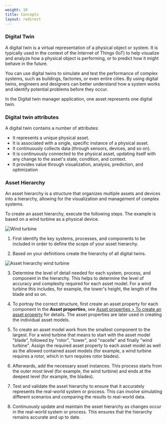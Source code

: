 ```yaml
---
weight: 10
title: Concepts
layout: redirect
---
```

### Digital Twin

A digital twin is a virtual representation of a physical object or system. It is typically used in the context of the Internet of Things (IoT) to help visualize and analyze how a physical object is performing, or to predict how it might behave in the future.

You can use digital twins to simulate and test the performance of complex systems, such as buildings, factories, or even entire cities. By using digital twins, engineers and designers can better understand how a system works and identify potential problems before they occur. 

In the Digital twin manager application, one asset represents one digital twin.

### Digital twin attributes

A digital twin contains a number of attributes:

* It represents a unique physical asset.
* It is associated with a single, specific instance of a physical asset.
* It continuously collects data (through sensors, devices, and so on).
* It is continuously connected to the physical asset, updating itself with any change to the asset's state, condition, and context.
* It provides value through visualization, analysis, prediction, and optimization


### Asset Hierarchy

An asset hierarchy is a structure that organizes multiple assets and devices into a hierarchy, allowing for the visualization and management of complex systems.

To create an asset hierarchy, execute the following steps. The example is based on a wind turbine as a physical device.

![Wind turbine](/images/dtm/digital-twin/dtm-digital-twin-windmill.png)

1. First identify the key systems, processes, and components to be included in order to define the scope of your asset hierarchy.

2. Based on your definitions create the hierarchy of all digital twins.

![Asset hierarchy wind turbine](/images/dtm/digital-twin/dtm-asset-hierarchy-windmill.png)

3. Determine the level of detail needed for each system, process, and component in the hierarchy. This helps to determine the level of accuracy and complexity required for each asset model. For a wind turbine this includes, for example, the tower's height, the length of the blade and so on.

4. To portray the correct structure, first create an asset property for each component in the **Asset properties**, see [Asset properties > To create an asset property](/dtm/asset-types/#create-custom-property) for details. The asset properties are later used in creating the individual asset models.

5. To create an asset model work from the smallest component to the largest. For a wind turbine that means to start with the asset model "blade", followed by "rotor", "tower", and "nacelle" and finally "wind turbine". Assign the required asset property to each asset model as well as the allowed contained asset models (for example, a wind turbine requires a rotor, which in turn requires rotor blades).

6. Afterwards, add the necessary asset instances. This process starts from the outer most level (for example, the wind turbine) and ends at the deepest level (for example, the blades).

7. Test and validate the asset hierarchy to ensure that it accurately represents the real-world system or process. This can involve simulating different scenarios and comparing the results to real-world data.

8. Continuously update and maintain the asset hierarchy as changes occur in the real-world system or process. This ensures that the hierarchy remains accurate and up to date.
